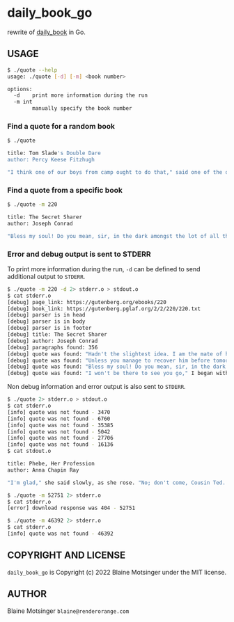 # daily_book_go

rewrite of [daily_book](https://github.com/renderorange/daily_book) in Go.

## USAGE

```bash
$ ./quote --help
usage: ./quote [-d] [-m] <book number>

options:
  -d	print more information during the run
  -m int
    	manually specify the book number
```

### Find a quote for a random book

```bash
$ ./quote

title: Tom Slade's Double Dare
author: Percy Keese Fitzhugh

"I think one of our boys from camp ought to do that," said one of the other scoutmasters. "How about you, Roy?"  https://gutenberg.org/ebooks/19590
```

### Find a quote from a specific book

```bash
$ ./quote -m 220

title: The Secret Sharer
author: Joseph Conrad

"Bless my soul! Do you mean, sir, in the dark amongst the lot of all them islands and reefs and shoals?"  https://gutenberg.org/ebooks/220
```

### Error and debug output is sent to STDERR

To print more information during the run, `-d` can be defined to send additional output to `STDERR`.

```bash
$ ./quote -m 220 -d 2> stderr.o > stdout.o
$ cat stderr.o
[debug] page_link: https://gutenberg.org/ebooks/220
[debug] book_link: https://gutenberg.pglaf.org/2/2/220/220.txt
[debug] parser is in head
[debug] parser is in body
[debug] parser is in footer
[debug] title: The Secret Sharer
[debug] author: Joseph Conrad
[debug] paragraphs found: 356
[debug] quote was found: "Hadn't the slightest idea. I am the mate of her--" He paused and corrected himself. "I should say I _was_." 
[debug] quote was found: "Unless you manage to recover him before tomorrow," I assented, dispassionately.... "I mean, alive." 
[debug] quote was found: "Bless my soul! Do you mean, sir, in the dark amongst the lot of all them islands and reefs and shoals?" 
[debug] quote was found: "I won't be there to see you go," I began with an effort. "The rest ... I only hope I have understood, too." 
```

Non debug information and error output is also sent to `STDERR`.

```bash
$ ./quote 2> stderr.o > stdout.o
$ cat stderr.o
[info] quote was not found - 3470
[info] quote was not found - 6760
[info] quote was not found - 35385
[info] quote was not found - 5042
[info] quote was not found - 27706
[info] quote was not found - 16136
$ cat stdout.o

title: Phebe, Her Profession
author: Anna Chapin Ray

"I'm glad," she said slowly, as she rose. "No; don't come, Cousin Ted. I want to think it over."  https://gutenberg.org/ebooks/12584
```

```bash
$ ./quote -m 52751 2> stderr.o
$ cat stderr.o
[error] download response was 404 - 52751
```

```bash
$ ./quote -m 46392 2> stderr.o
$ cat stderr.o
[info] quote was not found - 46392
```

## COPYRIGHT AND LICENSE

`daily_book_go` is Copyright (c) 2022 Blaine Motsinger under the MIT license.

## AUTHOR

Blaine Motsinger `blaine@renderorange.com`
